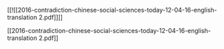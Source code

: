 
[[![[2016-contradiction-chinese-social-sciences-today-12-04-16-english-translation 2.pdf]]]]

[[2016-contradiction-chinese-social-sciences-today-12-04-16-english-translation 2.pdf]]
